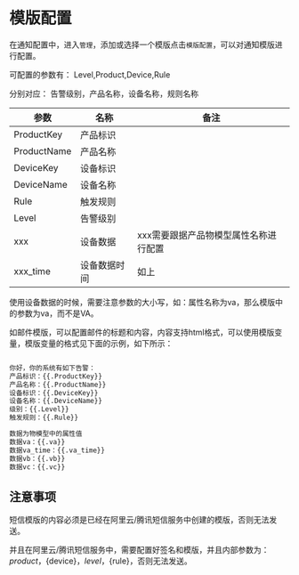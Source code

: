 # 模版配置

在通知配置中，进入`管理`，添加或选择一个模版点击`模版配置`，可以对通知模版进行配置。

可配置的参数有：	Level,Product,Device,Rule

分别对应：		告警级别，产品名称，设备名称，规则名称

| 参数          | 名称     | 备注                   |
|-------------|--------|----------------------|
| ProductKey  | 产品标识   |                      |
| ProductName | 产品名称   |                      |
| DeviceKey   | 设备标识   |                      |
| DeviceName  | 设备名称   |                      |
| Rule        | 触发规则   |                      |
| Level       | 告警级别   |                      |
| xxx         | 设备数据   | xxx需要跟据产品物模型属性名称进行配置 |
| xxx_time    | 设备数据时间 | 如上                   |

使用设备数据的时候，需要注意参数的大小写，如：属性名称为va，那么模版中的参数为va，而不是VA。


如邮件模版，可以配置邮件的标题和内容，内容支持html格式，可以使用模版变量，模版变量的格式见下面的示例，如下所示：

```html

你好，你的系统有如下告警：
产品标识：{{.ProductKey}}
产品名称：{{.ProductName}}
设备标识：{{.DeviceKey}}
设备名称：{{.DeviceName}}
级别：{{.Level}}
触发规则：{{.Rule}}

数据为物模型中的属性值
数据va：{{.va}}
数据va_time：{{.va_time}}
数据vb：{{.vb}}
数据vc：{{.vc}}

```

## 注意事项

短信模版的内容必须是已经在阿里云/腾讯短信服务中创建的模版，否则无法发送。

并且在阿里云/腾讯短信服务中，需要配置好签名和模版，并且内部参数为：${product}，${device}，${level}，${rule}，否则无法发送。
